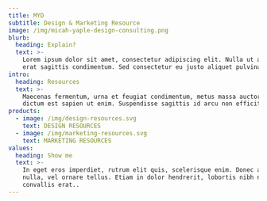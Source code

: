 ```yaml
---
title: MYD
subtitle: Design & Marketing Resource
image: /img/micah-yaple-design-consulting.png
blurb:
  heading: Explain?
  text: >-
    Lorem ipsum dolor sit amet, consectetur adipiscing elit. Nulla ut augue in
    erat sagittis condimentum. Sed consectetur eu justo aliquet pulvinar. 
intro:
  heading: Resources
  text: >-
    Maecenas fermentum, urna et feugiat condimentum, metus massa auctor ex, in
    dictum est sapien ut enim. Suspendisse sagittis id arcu non efficitur.
products:
  - image: /img/design-resources.svg
    text: DESIGN RESOURCES
  - image: /img/marketing-resources.svg
    text: MARKETING RESOURCES
values:
  heading: Show me
  text: >-
    In eget eros imperdiet, rutrum elit quis, scelerisque enim. Donec a posuere
    nulla, vel ornare tellus. Etiam in dolor hendrerit, lobortis nibh non,
    convallis erat..
---
```


